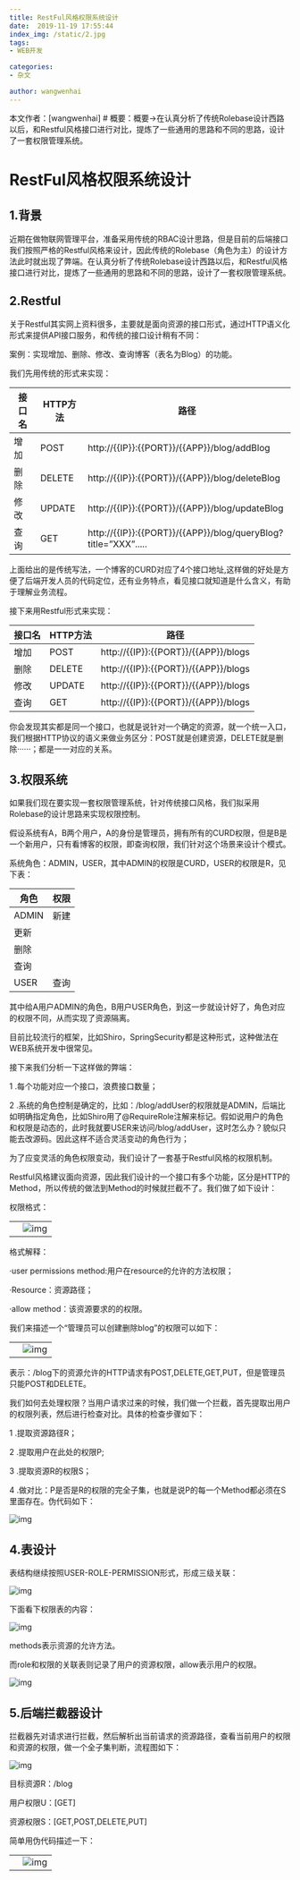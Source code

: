 ```yaml
---
title: RestFul风格权限系统设计
date:  2019-11-19 17:55:44
index_img: /static/2.jpg
tags: 
- WEB开发

categories: 
- 杂文

author: wangwenhai
---
```

本文作者：[wangwenhai] # 概要：概要->在认真分析了传统Rolebase设计西路以后，和Restful风格接口进行对比，提炼了一些通用的思路和不同的思路，设计了一套权限管理系统。
<!-- more -->

# RestFul风格权限系统设计

## 1.背景

  近期在做物联网管理平台，准备采用传统的RBAC设计思路，但是目前的后端接口我们按照严格的Restful风格来设计，因此传统的Rolebase（角色为主）的设计方法此时就出现了弊端。在认真分析了传统Rolebase设计西路以后，和Restful风格接口进行对比，提炼了一些通用的思路和不同的思路，设计了一套权限管理系统。

## 2.Restful

关于Restful其实网上资料很多，主要就是面向资源的接口形式，通过HTTP语义化形式来提供API接口服务，和传统的接口设计稍有不同：

案例：实现增加、删除、修改、查询博客（表名为Blog）的功能。

我们先用传统的形式来实现：

| 接口名 | HTTP方法 | 路径                                                         |
| ------ | -------- | ------------------------------------------------------------ |
| 增加   | POST     | http://{{IP}}:{{PORT}}/{{APP}}/blog/addBlog                  |
| 删除   | DELETE   | http://{{IP}}:{{PORT}}/{{APP}}/blog/deleteBlog               |
| 修改   | UPDATE   | http://{{IP}}:{{PORT}}/{{APP}}/blog/updateBlog               |
| 查询   | GET      | http://{{IP}}:{{PORT}}/{{APP}}/blog/queryBlog?title=”XXX”..... |

上面给出的是传统写法，一个博客的CURD对应了4个接口地址,这样做的好处是方便了后端开发人员的代码定位，还有业务特点，看见接口就知道是什么含义，有助于理解业务流程。

接下来用Restful形式来实现：

 

| 接口名 | HTTP方法 | 路径                                 |
| ------ | -------- | ------------------------------------ |
| 增加   | POST     | http://{{IP}}:{{PORT}}/{{APP}}/blogs |
| 删除   | DELETE   | http://{{IP}}:{{PORT}}/{{APP}}/blogs |
| 修改   | UPDATE   | http://{{IP}}:{{PORT}}/{{APP}}/blogs |
| 查询   | GET      | http://{{IP}}:{{PORT}}/{{APP}}/blogs |

你会发现其实都是同一个接口，也就是说针对一个确定的资源，就一个统一入口，我们根据HTTP协议的语义来做业务区分：POST就是创建资源，DELETE就是删除······；都是一一对应的关系。

 

## 3.权限系统

如果我们现在要实现一套权限管理系统，针对传统接口风格，我们拟采用Rolebase的设计思路来实现权限控制。

假设系统有A，B两个用户，A的身份是管理员，拥有所有的CURD权限，但是B是一个新用户，只有看博客的权限，即查询权限，我们针对这个场景来设计个模式。

系统角色：ADMIN，USER，其中ADMIN的权限是CURD，USER的权限是R，见下表：

| 角色  | 权限 |
| ----- | ---- |
| ADMIN | 新建 |
| 更新  |      |
| 删除  |      |
| 查询  |      |
| USER  | 查询 |

其中给A用户ADMIN的角色，B用户USER角色，到这一步就设计好了，角色对应的权限不同，从而实现了资源隔离。

目前比较流行的框架，比如Shiro，SpringSecurity都是这种形式，这种做法在WEB系统开发中很常见。

接下来我们分析一下这样做的弊端：

1 .每个功能对应一个接口，浪费接口数量；

2 .系统的角色控制是确定的，比如：/blog/addUser的权限就是ADMIN，后端比如明确指定角色，比如Shiro用了@RequireRole注解来标记。假如说用户的角色和权限是动态的，此时我就要USER来访问/blog/addUser，这时怎么办？貌似只能去改源码。因此这样不适合灵活变动的角色行为；

为了应变灵活的角色权限变动，我们设计了一套基于Restful风格的权限机制。

Restful风格建议面向资源，因此我们设计的一个接口有多个功能，区分是HTTP的Method，所以传统的做法到Method的时候就拦截不了。我们做了如下设计：

权限格式：



|      |                           |
| ---- | ------------------------- |
|      | ![img](/uploads/wps1.png) |

 



格式解释：

·user permissions method:用户在resource的允许的方法权限；

·Resource：资源路径；

·allow method：该资源要求的的权限。

我们来描述一个“管理员可以创建删除blog”的权限可以如下：



|      |                           |
| ---- | ------------------------- |
|      | ![img](/uploads/wps2.png) |

 



表示：/blog下的资源允许的HTTP请求有POST,DELETE,GET,PUT，但是管理员只能POST和DELETE。

我们如何去处理权限？当用户请求过来的时候，我们做一个拦截，首先提取出用户的权限列表，然后进行检查对比。具体的检查步骤如下：

1 .提取资源路径R；

2 .提取用户在此处的权限P;

3 .提取资源R的权限S；

4 .做对比：P是否是R的权限的完全子集，也就是说P的每一个Method都必须在S里面存在。伪代码如下：

![img](/uploads/wps3.png) 

## 4.表设计

表结构继续按照USER-ROLE-PERMISSION形式，形成三级关联：

![img](/uploads/wps4.jpg) 

下面看下权限表的内容：

![img](/uploads/wps5.jpg) 

methods表示资源的允许方法。

而role和权限的关联表则记录了用户的资源权限，allow表示用户的权限。

![img](/uploads/wps6.jpg) 

## 5.后端拦截器设计

拦截器先对请求进行拦截，然后解析出当前请求的资源路径，查看当前用户的权限和资源的权限，做一个全子集判断，流程图如下：

![img](/uploads/wps7.jpg) 

目标资源R：/blog

用户权限U：[GET]

资源权限S：[GET,POST,DELETE,PUT]

简单用伪代码描述一下：

|      |                           |
| ---- | ------------------------- |
|      | ![img](/uploads/wps8.png) |

 